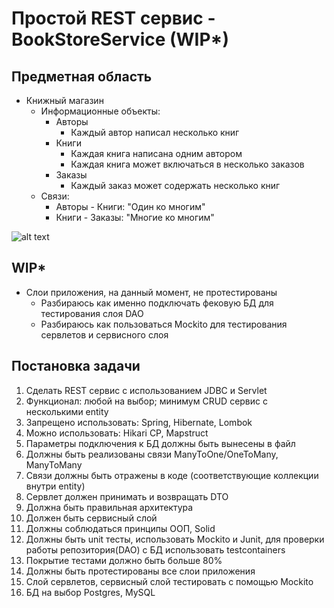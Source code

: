 Простой REST сервис - BookStoreService (WIP*)
===================
Предметная область
------------------
* Книжный магазин
  * Информационные объекты:
    * Авторы
      * Каждый автор написал несколько книг
    * Книги
      * Каждая книга написана одним автором
      * Каждая книга может включаться в несколько заказов
    * Заказы
      * Каждый заказ может содержать несколько книг
  * Связи:
    * Авторы - Книги: "Один ко многим"
    * Книги - Заказы: "Многие ко многим"
    
![alt text](https://downloader.disk.yandex.ru/preview/e0f7f2511fa0182d7ebeae4eca7e00867f68cafa7d65b8429e8fd2ae19d9fe93/673f140b/OurF9aHxwYs71F5yNFtARtKlhlIhxyh83R7yCmkyr9-CLeUMO4-bxbwQ6VTqTle4JgGElltWEsiZKnDcTv4WEA%3D%3D?uid=0&filename=sql_scheme.png&disposition=inline&hash=&limit=0&content_type=image%2Fpng&owner_uid=0&tknv=v2&size=1920x927)

 WIP*
----------
* Слои приложения, на данный момент, не протестированы
  * Разбираюсь как именно подключать фековую БД для тестирования слоя DAO
  * Разбираюсь как пользоваться Mockito для тестирования сервлетов и сервисного слоя

Постановка задачи
-----------------
1) Сделать REST сервис с использованием JDBC и Servlet
2) Функционал: любой на выбор; минимум CRUD сервис с несколькими entity
3) Запрещено использовать: Spring, Hibernate, Lombok
4) Можно использовать: Hikari CP, Mapstruct
5) Параметры подключения к БД должны быть вынесены в файл
6) Должны быть реализованы связи ManyToOne/OneToMany, ManyToMany
7) Связи должны быть отражены в коде (соответствующие коллекции внутри entity)
8) Сервлет должен принимать и возвращать DTO
9) Должна быть правильная архитектура
10) Должен быть сервисный слой
11) Должны соблюдаться принципы ООП, Solid
12) Должны быть unit тесты, использовать Mockito и Junit, для проверки работы репозитория(DAO) с БД использовать testcontainers
13) Покрытие тестами должно быть больше 80%
14) Должны быть протестированы все слои приложения
15) Слой сервлетов, сервисный слой тестировать с помощью Mockito
16) БД на выбор Postgres, MySQL
